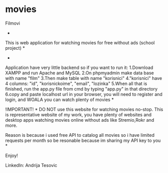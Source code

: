 # movies
Filmovi

*
This is web application for watching movies for free without ads (school project)
*

*
Application have very little backend so if you want to run it:
1.Download XAMPP and run Apache and MySQL
2.On phpmyadmin make data base with name "film"
3.Then make table with name "korisnici"
4."korisnici" have 4 columns: "id", "korisnickoime", "email", "lozinka"
5.When all that is finished, run the app.py file from cmd by typing "app.py" in that directory
6.copy and paste localhost url in your browser, you will need to register and login, and WOALA you can watch plenty of movies
*

!IMPORTANT!
*
DO NOT use this website for watching movies no-stop. This is representative website of my work, you have plenty of websites and desktop apps 
watching movies online without ads like Stremio,Rokr and more.

Reason is because i used free API to catalog all movies so i have limited requests per month so be resonable because im sharing my API key to you
*

Enjoy!

LinkedIn: Andrija Tesovic
